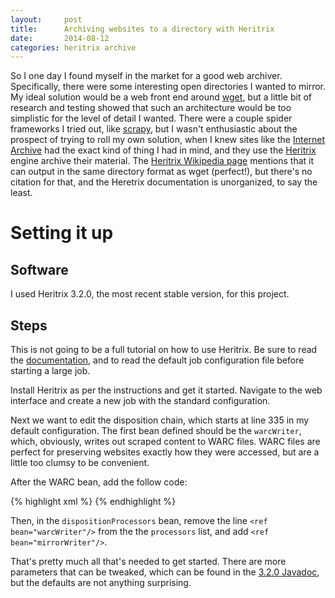 ```yaml
---
layout:     post
title:      Archiving websites to a directory with Heritrix
date:       2014-08-12
categories: heritrix archive
---
```


So I one day I found myself in the market for a good web archiver.
Specifically, there were some interesting open directories I wanted to
mirror. My ideal solution would be a web front end around
[wget](http://www.gnu.org/software/wget/manual/wget.html), but a little
bit of research and testing showed that such an architecture would be
too simplistic for the level of detail I wanted. There were a couple
spider frameworks I tried out, like [scrapy](http://scrapy.org/), but I
wasn't enthusiastic about the prospect of trying to roll my own
solution, when I knew sites like the [Internet
Archive](http://archive.org) had the exact kind of thing I had in mind,
and they use the
[Heritrix](https://webarchive.jira.com/wiki/display/Heritrix/Heritrix)
engine archive their material. The [Heritrix Wikipedia
page](http://en.wikipedia.org/wiki/Heritrix) mentions that it can output
in the same directory format as wget (perfect!), but there's no citation
for that, and the Heretrix documentation is unorganized, to say the
least.

Setting it up
=============

Software
--------

I used Heritrix 3.2.0, the most recent stable version, for this project.

Steps
-----

This is not going to be a full tutorial on how to use Heritrix. Be sure
to read the
[documentation](https://webarchive.jira.com/wiki/display/Heritrix/Heritrix#Heritrix-Documentation),
and to read the default job configuration file before starting a large
job.

Install Heritrix as per the instructions and get it started. Navigate to
the web interface and create a new job with the standard configuration.

Next we want to edit the disposition chain, which starts at line 335 in
my default configuration. The first bean defined should be the
`warcWriter`, which, obviously, writes out scraped content to WARC
files. WARC files are perfect for preserving websites exactly how they
were accessed, but are a little too clumsy to be convenient.

After the WARC bean, add the follow code:

{% highlight xml %}
<bean id="mirrorWriter" class="org.archive.modules.writer.MirrorWriterProcessor">
</bean>
{% endhighlight %}

Then, in the `dispositionProcessors` bean, remove the line
`<ref bean="warcWriter"/>` from the the `processors` list, and add
`<ref bean="mirrorWriter"/>`.

That's pretty much all that's needed to get started. There are more
parameters that can be tweaked, which can be found in the [3.2.0
Javadoc](http://builds.archive.org/javadoc/heritrix-3.2.0/org/archive/modules/writer/MirrorWriterProcessor.html),
but the defaults are not anything surprising.
